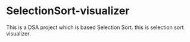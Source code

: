 # SelectionSort-visualizer
This is a DSA project which is based Selection Sort. this is selection sort visualizer.
